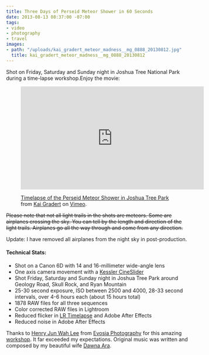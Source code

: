 ```yaml
---
title: Three Days of Perseid Meteor Shower in 60 Seconds
date: 2013-08-13 08:37:00 -07:00
tags:
- video
- photography
- travel
images:
- path: "/uploads/kai_gradert_meteor_madness__mg_0888_20130812.jpg"
  title: kai_gradert_meteor_madness__mg_0888_20130812
---
```


Shot on Friday, Saturday and Sunday night in Joshua Tree National Park during a time-lapse workshop.Enjoy the movie:

<figure class="video p">
<iframe src="http://player.vimeo.com/video/72251866" width="500" height="281" frameborder="0" webkitAllowFullScreen mozallowfullscreen allowFullScreen></iframe> <p><a href="http://vimeo.com/72251866">Timelapse of the Perseid Meteor Shower in Joshua Tree Park</a> from <a href="http://vimeo.com/kaigradert">Kai Gradert</a> on <a href="https://vimeo.com">Vimeo</a>.</p>
</figure>

<strike>Please note that not all light trails in the shots are meteors. Some are airplanes crossing the sky. You can tell by the length and direction of the light trails. Airplanes go all the way through and come from any direction.</strike>

Update: I have removed all airplanes from the night sky in post-production.

#### Technical Stats:

* Shot on a Canon 6D with 14 and 16-millimeter wide-angle lens
* One axis camera movement with a [Kessler CineSlider](https://www.kesslercrane.com/ProductDetails.asp?ProductCode=KESSLER_CINESLIDER)
* Shot Friday, Saturday and Sunday night in Joshua Tree Park around Geology Road, Skull Rock, and Ryan Mountain
* 25-30 second exposure, ISO between 2500 and 4000, 28-33 second intervals, over 4-6 hours each (about 15 hours total)
* 1878 RAW files for all three sequences
* Color corrected RAW files in Lightroom
* Reduced flicker in [LR Timelapse](http://lrtimelapse.com/) and Adobe After Effects
* Reduced noise in Adobe After Effects

Thanks to [Henry Jun Wah Lee](https://www.facebook.com/evosiastudios) from [Evosia Photography](http://www.evosiastudios.com/) for this amazing [workshop](/blog/meteor-shower-and-timelapse-workshop-in-joshua-tree/). It far exceeded my expectations. Original music was written and composed by my beautiful wife [Dawna Ara](http://dawnaara.com/).
